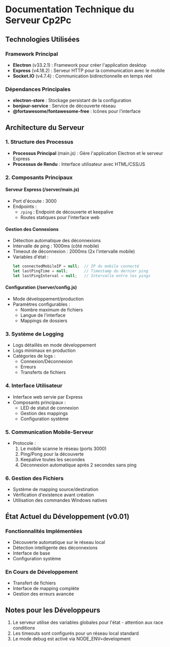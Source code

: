 # Documentation Technique du Serveur Cp2Pc

## Technologies Utilisées

### Framework Principal
- **Electron** (v33.2.1) : Framework pour créer l'application desktop
- **Express** (v4.18.2) : Serveur HTTP pour la communication avec le mobile
- **Socket.IO** (v4.7.4) : Communication bidirectionnelle en temps réel

### Dépendances Principales
- **electron-store** : Stockage persistant de la configuration
- **bonjour-service** : Service de découverte réseau
- **@fortawesome/fontawesome-free** : Icônes pour l'interface

## Architecture du Serveur

### 1. Structure des Processus
- **Processus Principal** (main.js) : Gère l'application Electron et le serveur Express
- **Processus de Rendu** : Interface utilisateur avec HTML/CSS/JS

### 2. Composants Principaux

#### Serveur Express (/server/main.js)
- Port d'écoute : 3000
- Endpoints :
  - `/ping` : Endpoint de découverte et keepalive
  - Routes statiques pour l'interface web

#### Gestion des Connexions
- Détection automatique des déconnexions
- Intervalle de ping : 1000ms (côté mobile)
- Timeout de déconnexion : 2000ms (2x l'intervalle mobile)
- Variables d'état :
  ```javascript
  let connectedMobileIP = null;  // IP du mobile connecté
  let lastPingTime = null;       // Timestamp du dernier ping
  let lastPingInterval = null;   // Intervalle entre les pings
  ```

#### Configuration (/server/config.js)
- Mode développement/production
- Paramètres configurables :
  - Nombre maximum de fichiers
  - Langue de l'interface
  - Mappings de dossiers

### 3. Système de Logging
- Logs détaillés en mode développement
- Logs minimaux en production
- Catégories de logs :
  - Connexion/Déconnexion
  - Erreurs
  - Transferts de fichiers

### 4. Interface Utilisateur
- Interface web servie par Express
- Composants principaux :
  - LED de statut de connexion
  - Gestion des mappings
  - Configuration système

### 5. Communication Mobile-Serveur
- Protocole :
  1. Le mobile scanne le réseau (ports 3000)
  2. Ping/Pong pour la découverte
  3. Keepalive toutes les secondes
  4. Déconnexion automatique après 2 secondes sans ping

### 6. Gestion des Fichiers
- Système de mapping source/destination
- Vérification d'existence avant création
- Utilisation des commandes Windows natives

## État Actuel du Développement (v0.01)

### Fonctionnalités Implémentées
- Découverte automatique sur le réseau local
- Détection intelligente des déconnexions
- Interface de base
- Configuration système

### En Cours de Développement
- Transfert de fichiers
- Interface de mapping complète
- Gestion des erreurs avancée

## Notes pour les Développeurs
1. Le serveur utilise des variables globales pour l'état - attention aux race conditions
2. Les timeouts sont configurés pour un réseau local standard
3. Le mode debug est activé via NODE_ENV=development

